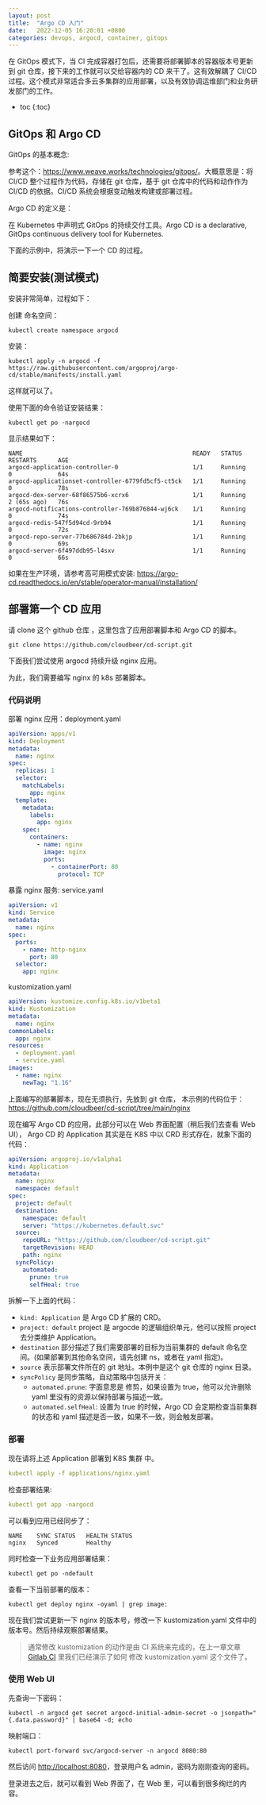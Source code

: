 ```yaml
---
layout: post
title:  "Argo CD 入门"
date:   2022-12-05 16:20:01 +0800
categories: devops, argocd, container, gitops
---
```


在 GitOps 模式下，当 CI 完成容器打包后，还需要将部署脚本的容器版本号更新到 git 仓库，接下来的工作就可以交给容器内的 CD 来干了。这有效解耦了 CI/CD 过程。这个模式非常适合多云多集群的应用部署，以及有效协调运维部门和业务研发部门的工作。

* toc
{:toc}

## GitOps 和 Argo CD

GitOps 的基本概念:

参考这个：<https://www.weave.works/technologies/gitops/>。大概意思是：将 CI/CD 整个过程作为代码，存储在 git 仓库，基于 git 仓库中的代码和动作作为 CI/CD 的依据。CI/CD 系统会根据变动触发构建或部署过程。

Argo CD 的定义是：

在 Kubernetes 中声明式 GitOps 的持续交付工具。Argo CD is a declarative, GitOps continuous delivery tool for Kubernetes.

下面的示例中，将演示一下一个 CD 的过程。

## 简要安装(测试模式)

安装非常简单，过程如下：

创建 命名空间：

```shell
kubectl create namespace argocd
```

安装：

```shell
kubectl apply -n argocd -f https://raw.githubusercontent.com/argoproj/argo-cd/stable/manifests/install.yaml
```

这样就可以了。

使用下面的命令验证安装结果：

```shell
kubectl get po -nargocd
```

显示结果如下：

```shell
NAME                                                READY   STATUS    RESTARTS      AGE
argocd-application-controller-0                     1/1     Running   0             64s
argocd-applicationset-controller-6779fd5cf5-ct5ck   1/1     Running   0             78s
argocd-dex-server-68f86575b6-xcrx6                  1/1     Running   2 (65s ago)   76s
argocd-notifications-controller-769b876844-wj6ck    1/1     Running   0             74s
argocd-redis-547f5d94cd-9rb94                       1/1     Running   0             72s
argocd-repo-server-77b686784d-2bkjp                 1/1     Running   0             69s
argocd-server-6f497ddb95-l4sxv                      1/1     Running   0             66s
```

如果在生产环境，请参考高可用模式安装: <https://argo-cd.readthedocs.io/en/stable/operator-manual/installation/>

## 部署第一个 CD 应用

请 clone 这个 github 仓库 ，这里包含了应用部署脚本和 Argo CD 的脚本。

```shell
git clone https://github.com/cloudbeer/cd-script.git
```

下面我们尝试使用 argocd 持续升级 nginx 应用。

为此，我们需要编写 nginx 的 k8s 部署脚本。

### 代码说明

部署 nginx 应用：deployment.yaml

```yaml
apiVersion: apps/v1
kind: Deployment
metadata:
  name: nginx
spec:
  replicas: 1
  selector:
    matchLabels:
      app: nginx
  template:
    metadata:
      labels:
        app: nginx
    spec:
      containers:
        - name: nginx
          image: nginx
          ports:
            - containerPort: 80
              protocol: TCP
```

暴露 nginx 服务: service.yaml

```yaml
apiVersion: v1
kind: Service
metadata:
  name: nginx
spec:
  ports:
    - name: http-nginx
      port: 80
  selector:
    app: nginx
```

kustomization.yaml

```yaml
apiVersion: kustomize.config.k8s.io/v1beta1
kind: Kustomization
metadata:
  name: nginx
commonLabels:
  app: nginx
resources:
  - deployment.yaml
  - service.yaml
images:
  - name: nginx
    newTag: "1.16"
```

上面编写的部署脚本，现在无须执行，先放到 git 仓库，
本示例的代码位于： <https://github.com/cloudbeer/cd-script/tree/main/nginx>

现在编写 Argo CD 的应用，此部分可以在 Web 界面配置（稍后我们去查看 Web UI），
Argo CD 的 Application 其实是在 K8S 中以 CRD 形式存在，就象下面的代码：

```yaml
apiVersion: argoproj.io/v1alpha1
kind: Application
metadata:
  name: nginx
  namespace: default
spec:
  project: default
  destination:
    namespace: default
    server: "https://kubernetes.default.svc"
  source:
    repoURL: "https://github.com/cloudbeer/cd-script.git"
    targetRevision: HEAD
    path: nginx
  syncPolicy:
    automated: 
      prune: true
      selfHeal: true
```

拆解一下上面的代码：

* `kind: Application` 是 Argo CD 扩展的 CRD。
* `project: default` project 是 argocde 的逻辑组织单元，他可以按照 project 去分类维护 Application。
* `destination` 部分描述了我们需要部署的目标为当前集群的 default 命名空间。(如果部署到其他命名空间，请先创建 ns，或者在 yaml 指定)。
* `source` 表示部署文件所在的 git 地址。本例中是这个 git 仓库的 nginx 目录。
* `syncPolicy` 是同步策略，自动策略中包括开关：
  * `automated.prune`: 字面意思是 修剪，如果设置为 true，他可以允许删除 yaml 里没有的资源以保持部署与描述一致。
  * `automated.selfHeal`: 设置为 true 的时候，Argo CD 会定期检查当前集群的状态和 yaml 描述是否一致，如果不一致，则会触发部署。

### 部署

现在请将上述 Application 部署到 K8S 集群 中。

```yaml
kubectl apply -f applications/nginx.yaml
```

检查部署结果:

```yaml
kubectl get app -nargocd
```

可以看到应用已经同步了：

```shell
NAME    SYNC STATUS   HEALTH STATUS
nginx   Synced        Healthy
```

同时检查一下业务应用部署结果：

```shell
kubectl get po -ndefault
```

查看一下当前部署的版本：

```shell
kubectl get deploy nginx -oyaml | grep image:
```

现在我们尝试更新一下 nginx 的版本号，修改一下 kustomization.yaml 文件中的版本号。然后持续观察部署结果。

> 通常修改 kustomization 的动作是由 CI 系统来完成的，在上一章文章 [Gitlab CI](/2022/12/k8s-devops-gitlab-ci.html) 里我们已经演示了如何 修改  kustomization.yaml 这个文件了。

### 使用 Web UI

先查询一下密码：

```shell
kubectl -n argocd get secret argocd-initial-admin-secret -o jsonpath="{.data.password}" | base64 -d; echo
```

映射端口：

```shell
kubectl port-forward svc/argocd-server -n argocd 8080:80
```

然后访问 <http://localhost:8080>，登录用户名 admin，密码为刚刚查询的密码。

登录进去之后，就可以看到 Web 界面了，在 Web 里，可以看到很多绚烂的内容。
